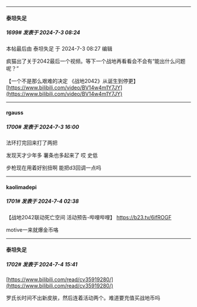 ﻿
*****

####  泰坦失足  
##### 1699#       发表于 2024-7-3 08:24

 本帖最后由 泰坦失足 于 2024-7-3 08:27 编辑 

疯猫出了关于2042最后一个视频。等下一个战地再看看会不会有“能出什么问题呢？” 

【一个不是那么艰难的决定 《战地2042》从诞生到停更】 [https://www.bilibili.com/video/BV14w4m1Y7JY](https://www.bilibili.com/video/BV14w4m1Y7JY)


*****

####  rgauss  
##### 1700#       发表于 2024-7-3 16:00

法环打完回来打了两把

发现天才少年多 薯条也多起来了 哎 史低

步枪现在用着好别扭啊 能把d3回调一点吗


*****

####  kaolimadepi  
##### 1701#       发表于 2024-7-4 02:38

【战地2042联动死亡空间 活动预告-哔哩哔哩】 https://b23.tv/6ifROGF

motive一来就爆金币咯


*****

####  泰坦失足  
##### 1702#       发表于 2024-7-4 15:41

[https://www.bilibili.com/read/cv35919280/](https://www.bilibili.com/read/cv35919280/)

罗氏长时间不出新皮肤，然后连着活动两个。难道要充值买战地币吗

